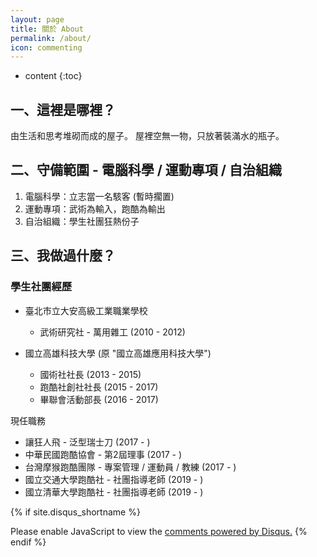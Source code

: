 ```yaml
---
layout: page
title: 關於 About
permalink: /about/
icon: commenting
---
```


* content
{:toc}


## 一、這裡是哪裡？

由生活和思考堆砌而成的屋子。
屋裡空無一物，只放著裝滿水的瓶子。

## 二、守備範圍 - 電腦科學 / 運動專項 / 自治組織
1. 電腦科學：立志當一名駭客 (暫時擱置)
2. 運動專項：武術為輸入，跑酷為輸出
3. 自治組織：學生社團狂熱份子


## 三、我做過什麼？


### 學生社團經歷
* 臺北市立大安高級工業職業學校
	* 武術研究社 - 萬用雜工 (2010 - 2012)

* 國立高雄科技大學 (原 "國立高雄應用科技大學")
    * 國術社社長 (2013 - 2015)
    * 跑酷社創社社長 (2015 - 2017)
    * 畢聯會活動部長 (2016 - 2017)

現任職務
* 讓狂人飛 - 泛型瑞士刀 (2017 - )
* 中華民國跑酷協會 - 第2屆理事 (2017 - )
* 台灣摩猴跑酷團隊 - 專案管理 / 運動員 / 教練 (2017 - )
* 國立交通大學跑酷社 - 社團指導老師 (2019 - )
* 國立清華大學跑酷社 - 社團指導老師 (2019 - )




<!-- Comments -->

{% if site.disqus_shortname %}
<div id="disqus_thread"></div>
<script>
/**
* RECOMMENDED CONFIGURATION VARIABLES: EDIT AND UNCOMMENT THE SECTION BELOW TO INSERT DYNAMIC VALUES FROM YOUR PLATFORM OR CMS.
* LEARN WHY DEFINING THESE VARIABLES IS IMPORTANT: https://disqus.com/admin/universalcode/#configuration-variables
*/

var disqus_config = function () {
this.page.url = '{{ site.url }}{{ page.url }}'; // Replace PAGE_URL with your page's canonical URL variable
this.page.identifier = '{{ site.url }}{{ page.url }}'; // Replace PAGE_IDENTIFIER with your page's unique identifier variable
};

(function() { // DON'T EDIT BELOW THIS LINE
var d = document, s = d.createElement('script');

s.src = '//{{site.disqus_shortname}}.disqus.com/embed.js';

s.setAttribute('data-timestamp', +new Date());
(d.head || d.body).appendChild(s);
})();
</script>
<noscript>Please enable JavaScript to view the <a href="https://disqus.com/?ref_noscript" rel="nofollow">comments powered by Disqus.</a></noscript>
{% endif %}


<script>
/**
 * target _blank
 */
(function() {
    var aTags = document.querySelectorAll('.left a')
    for (var i = 0; i < aTags.length; i++) {
        aTags[i].setAttribute('target', '_blank')
    }

	}());
</script>